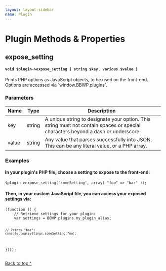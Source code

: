 ```yaml
---
layout: layout-sidebar
name: Plugin
---
```


<div class="page-header">
    <h1>Plugin Methods & Properties</h1>
</div>

## expose_setting

<div class="panel panel-reference">
	<div class="panel-heading">
		<h4 class="panel-title">
		    <code class="language-php">void $plugin->expose&#95;setting ( string $key, various $value )</code>
		 </h4>
	</div>
	<div class="panel-body">
		<p>Prints PHP options as JavaScript objects, to be used on the front-end. Options are accessed via `window.BBWP.plugins`.</p>
		<h3>Parameters</h3>
		<div class="table-responsive">
    		<table class="table table-parameters">
    		    <thead>
    		        <tr>
    		            <th>Name</th>
    		            <th>Type</th>
    		            <th>Description</th>
    		        </tr>
    		    </thead>
    		    <tbody>
    				<tr>
    					<td class="name">key</td>
    					<td class="type">string</td>
    					<td>A unique string to designate your option. This string must not contain spaces or special characters beyond a dash or underscore.</td>
    				</tr>
    				<tr>
    					<td class="name">value</td>
    					<td class="type">string</td>
    					<td>Any value that parses successfully into JSON. This can be any literal value, or a PHP array.</td>
    				</tr>
    			</tbody>
    		</table>
		</div>
		<h3>Examples</h3>
		<h4>In your plugin's PHP file, choose a setting to expose to the front-end:</h4>
        <pre><code class="language-php">$plugin->expose&#95;setting('someSetting', array( "foo" => "bar" ));</code></pre>
        <h4>Then, in your custom JavaScript file, you can access your exposed settings via:</h4>
        <pre><code class="language-javascript">(function () {
    // Retrieve settings for your plugin:
    var settings = BBWP.plugins.my&#95;plugin&#95;alias;

    // Prints "bar":
    console.log(settings.someSetting.foo);
}());</code></pre>
	</div>
</div>

<p class="back-to-top"><a href="#top">Back to top ^</a></p>
